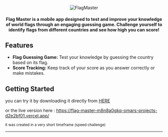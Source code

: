 


<p align="center">
  <img src="https://github.com/omar546/flag_master/assets/71936776/938908c5-0b58-44ab-a648-9e73877fd571" alt="FlagMaster">
</p>




<h4 align="center">
Flag Master is a mobile app designed to test and improve your knowledge of world flags through an engaging guessing game. Challenge yourself to identify flags from different countries and see how high you can score!</h4>


## Features

- **Flag Guessing Game:** Test your knowledge by guessing the country based on its flag.
- **Score Tracking:** Keep track of your score as you answer correctly or make mistakes.

<!--## Screenshots
<!--![on git hub show apps](https://github.com/omar546/flag_master/assets/71936776/7fb4e1c6-f1ce-4240-b53b-dcd4f263a3dc)-->



## Getting Started

you can try it by downloading it directly from <a href="https://download1584.mediafire.com/qowc8k9a75qgvPYwLxUc_8jiPHEJWbRM-235X1T2ZNwVAs2e9mpnOc8Ktc0GX6oMF88J-1wipnHGaw0sv3ImdZg6NcylAu5OgPECx_t7etk0dZD22fIxUF39N5Ci2IE-2MmZZKMzRv-3Sih76F97uUOb69QIjG_9sSe2BiXaBPc7IA/rzqms69p7qm3ohr/FlagMaster.apk">HERE</a></h3>

or the live version here : 
https://flag-master-m8n8a0gkq-omars-projects-d2e2bf01.vercel.app/





<sub> it was created in a very short timeframe (speed challenge)</sub>

---

